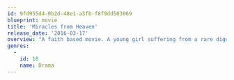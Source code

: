 ```yaml
---
id: 9fd955d4-0b2d-48e1-a3fb-f8f9dd503069
blueprint: movie
title: 'Miracles from Heaven'
release_date: '2016-03-17'
overview: "A faith based movie. A young girl suffering from a rare digestive disorder finds herself miraculously cured after surviving a terrible accident. Based on the book 'Three Miracles From Heaven' by Christy Beam."
genres:
  -
    id: 18
    name: Drama
---
```

